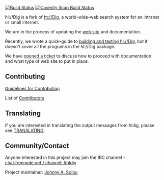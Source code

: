 [![Build Status](https://travis-ci.org/solbu/hldig.svg?branch=master)](https://travis-ci.org/solbu/hldig)
[![Coverity Scan Build Status](https://scan.coverity.com/projects/16612/badge.svg)](https://scan.coverity.com/projects/hldig)

hl://Dig is a fork of [ht://Dig](https://sourceforge.net/projects/htdig/),
a world-wide-web search system for an intranet or small internet.

We are in the process of updating the
[web site](https://solbu.github.io/hldig/)
and documentation.

Recently, we wrote a quick-guide to [building and testing hl://Dig](TESTING.md),
but it doesn't cover all the programs in the hl://Dig package.

We have [opened a ticket](https://github.com/solbu/hldig/issues/50)
to discuss how to proceed with documentation and what type of web site to put
in place.

## Contributing
[Guidelines for Contributing](https://github.com/solbu/hldig/blob/master/CONTRIBUTING.md)

List of [Contributors](https://github.com/solbu/hldig/graphs/contributors)

## Translating
If you are interested in translating the output messages from hldig, please see
[TRANSLATING](https://github.com/solbu/hldig/blob/master/TRANSLATING.md).

## Community/Contact

Anyone interested in this project may join the IRC channel -
[chat.freenode.net / channel: #hldig](ircs://irc.freenode.net/hldig)

Project maintainer: [Johnny A. Solbu](https://www.solbu.net/)<br>
